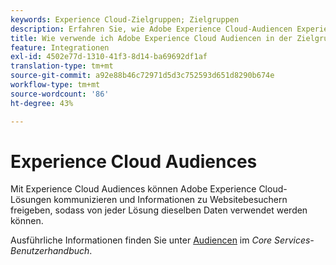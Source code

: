 ```yaml
---
keywords: Experience Cloud-Zielgruppen; Zielgruppen
description: Erfahren Sie, wie Adobe Experience Cloud-Audiencen Experience Cloud-Lösungen Informationen über Website-Besucher mit anderen Adoben kommunizieren und austauschen.
title: Wie verwende ich Adobe Experience Cloud Audiencen in der Zielgruppe?
feature: Integrationen
exl-id: 4502e77d-1310-41f3-8d14-ba69692df1af
translation-type: tm+mt
source-git-commit: a92e88b46c72971d5d3c752593d651d8290b674e
workflow-type: tm+mt
source-wordcount: '86'
ht-degree: 43%

---
```


# Experience Cloud Audiences

Mit Experience Cloud Audiences können Adobe Experience Cloud-Lösungen kommunizieren und Informationen zu Websitebesuchern freigeben, sodass von jeder Lösung dieselben Daten verwendet werden können.

Ausführliche Informationen finden Sie unter [Audiencen](https://experienceleague.adobe.com/docs/core-services/interface/audiences/audience-library.html) im *Core Services-Benutzerhandbuch*.
